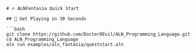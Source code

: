 ```
# 🔥 ALNFantasia Quick Start

## 🎯 Get Playing in 30 Seconds

```bash
git clone https://github.com/Doctor0Evil/ALN_Programming_Language.git
cd ALN_Programming_Language
aln run examples/aln_fantasia/queststart.aln
```
